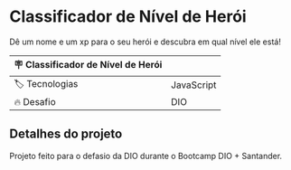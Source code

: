 # Classificador de Nível de Herói

Dê um nome e um xp para o seu herói e descubra em qual nível ele está!

| :placard: Classificador de Nível de Herói |     |
| -------------  | --- |
| :label: Tecnologias | JavaScript
| :fire: Desafio     | DIO

## Detalhes do projeto

Projeto feito para o defasio da DIO durante o Bootcamp DIO + Santander.
